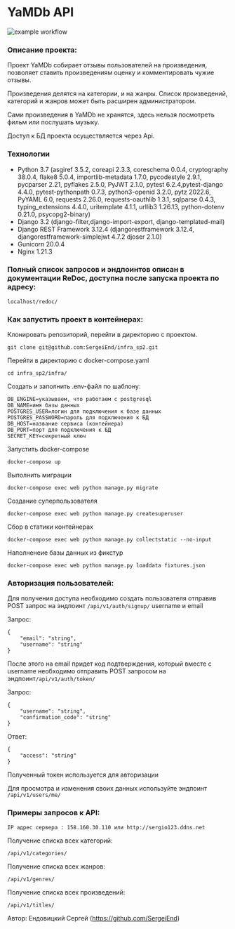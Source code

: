 # YaMDb API
![example workflow](https://github.com/SergioEnd/yamdb_final/actions/workflows/yamdb_workflow.yml/badge.svg)

### Описание проекта:

Проект YaMDb собирает отзывы пользователей на произведения, позволяет ставить произведениям оценку и комментировать чужие отзывы.

Произведения делятся на категории, и на жанры. Список произведений, категорий и жанров может быть расширен администратором.

Сами произведения в YaMDb не хранятся, здесь нельзя посмотреть фильм или послушать музыку.

Доступ к БД проекта осуществляется через Api.
### Технологии
- Python 3.7 (asgiref 3.5.2, coreapi 2.3.3, coreschema 0.0.4, cryptography 38.0.4, flake8 5.0.4, importlib-metadata 1.7.0, pycodestyle 2.9.1, pycparser 2.21, pyflakes 2.5.0, PyJWT 2.1.0, pytest 6.2.4,pytest-django 4.4.0, pytest-pythonpath 0.7.3, python3-openid 3.2.0, pytz 2022.6, PyYAML 6.0, requests 2.26.0, requests-oauthlib 1.3.1, sqlparse 0.4.3, typing_extensions 4.4.0, uritemplate 4.1.1, urllib3 1.26.13, python-dotenv 0.21.0, psycopg2-binary)
- Django 3.2 (django-filter,django-import-export, django-templated-mail)
- Django REST Framework 3.12.4 (djangorestframework 3.12.4, djangorestframework-simplejwt 4.7.2 djoser 2.1.0)
- Gunicorn 20.0.4
- Nginx 1.21.3

### Полный список запросов и эндпоинтов описан в документации ReDoc, доступна после запуска проекта по адресу:
```
localhost/redoc/
```

### Как запустить проект в контейнерах:
Клонировать репозиторий, перейти в директорию с проектом.

```
git clone git@github.com:SergeiEnd/infra_sp2.git
```
Перейти в директорию с docker-compose.yaml
```
cd infra_sp2/infra/
```
Создать и заполнить .env-файл по шаблону:
```
DB_ENGINE=указываем, что работаем с postgresql
DB_NAME=имя базы данных
POSTGRES_USER=логин для подключения к базе данных
POSTGRES_PASSWORD=пароль для подключения к БД
DB_HOST=название сервиса (контейнера)
DB_PORT=порт для подключения к БД
SECRET_KEY=секретный ключ
```
Запустить docker-compose
```
docker-compose up
```
Выполнить миграции
```
docker-compose exec web python manage.py migrate
```
Создание суперпользователя
```
docker-compose exec web python manage.py createsuperuser
```
Сбор в статики контейнерах
``` 
docker-compose exec web python manage.py collectstatic --no-input
```
Наполненеие базы данных из фикстур
```
docker-compose exec web python manage.py loaddata fixtures.json
```

### Авторизация пользователей:
Для получения доступа необходимо создать пользователя отправив POST запрос на эндпоинт ```/api/v1/auth/signup/``` username и email

Запрос:
```
{
	"email": "string",
	"username": "string"
}
```
После этого на email придет код подтверждения, который вместе с username необходимо отправить POST запросом на эндпоинт```/api/v1/auth/token/```

Запрос:
```
{
	"username": "string",
	"confirmation_code": "string"
}
```
Ответ:
```
{
	"access": "string"
}
```
Полученный токен используется для авторизации

Для просмотра и изменения своих данных используйте эндпоинт ```/api/v1/users/me/```

### Примеры запросов к API:
```
IP адрес сервера : 158.160.30.110 или http://sergio123.ddns.net
```
Получение списка всех категорий:
```
/api/v1/categories/
```
Получение списка всех жанров:
```
/api/v1/genres/
```
Получение списка всех произведений:
```
/api/v1/titles/
```

Автор: Ендовицкий Сергей (https://github.com/SergeiEnd)